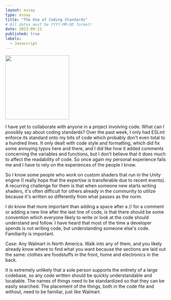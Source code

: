 ```yaml
---
layout: essay
type: essay
title: "The Use of Coding Standards"
# All dates must be YYYY-MM-DD format!
date: 2023-09-21
published: true
labels:
  - Javascript
---
```


<img width="200px" src="https://external-content.duckduckgo.com/iu/?u=https%3A%2F%2Fih1.redbubble.net%2Fimage.316760221.5828%2Fflat%2C800x800%2C075%2Cf.jpg&f=1&nofb=1&ipt=773920d920a57a5cd55f83952e4d390b83190fa2aac49cdd6f44f9fae0b7ab54&ipo=images">

I have yet to collaborate with anyone in a project involving code. What can I possibly say about coding standards? Over the past week, I only had ESLint enforce its standard onto my bits of code which probably don't even total to a hundred lines. It only dealt with code style and formatting, which did fix some annoying typos here and there, and I did like how it added comments concerning the variables and functions, but I don't believe that it does much to affect the readability of code. So once again my personal experience fails me and I have to rely on the experiences of the people I know.

So I know some people who work on custom shaders that run in the Unity engine (I really hope that the expertise is transferable due to recent events). A recurring challenge for them is that when someone new starts writing shaders, it's often difficult for others already in the community to utilize because it's written so differently from what passes as the norm.

I do know that more important than adding a space after a // for a comment or adding a new line after the last line of code, is that there should be some convention which everyone likely to write or look at the code should understand and follow. I have heard that most of the time a developer spends is not writing code, but understanding someone else's code. Familiarity is important. 

Case: Any Walmart in North America. Walk into any of them, and you likely already know where to find what you want because the sections are laid out the same: clothes are foodstuffs in the front, home and electronics in the back. 

It is extremely unlikely that a sole person supports the entirety of a large codebase, so any code written should be quickly understandable and locatable. The names of things need to be standardized so that they can be easily searched. The placement of the things, both in the code file and without, need to be familiar, just like Walmart.

